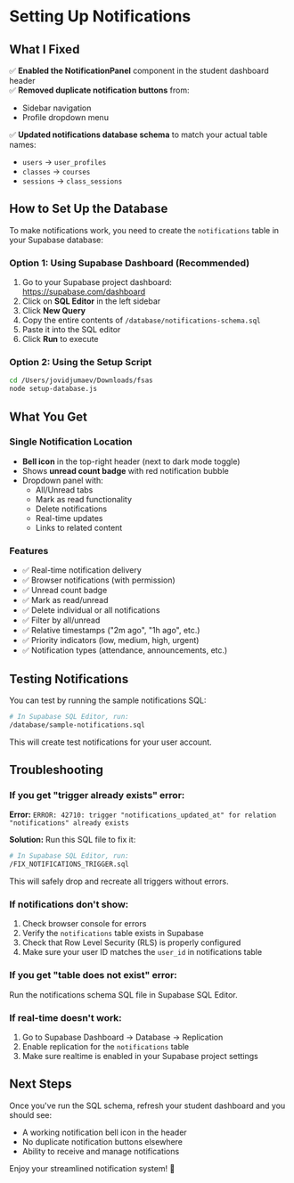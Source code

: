 # Setting Up Notifications

## What I Fixed

✅ **Enabled the NotificationPanel** component in the student dashboard header  
✅ **Removed duplicate notification buttons** from:
  - Sidebar navigation
  - Profile dropdown menu  

✅ **Updated notifications database schema** to match your actual table names:
  - `users` → `user_profiles`
  - `classes` → `courses`
  - `sessions` → `class_sessions`

## How to Set Up the Database

To make notifications work, you need to create the `notifications` table in your Supabase database:

### Option 1: Using Supabase Dashboard (Recommended)

1. Go to your Supabase project dashboard: https://supabase.com/dashboard
2. Click on **SQL Editor** in the left sidebar
3. Click **New Query**
4. Copy the entire contents of `/database/notifications-schema.sql`
5. Paste it into the SQL editor
6. Click **Run** to execute

### Option 2: Using the Setup Script

```bash
cd /Users/jovidjumaev/Downloads/fsas
node setup-database.js
```

## What You Get

### Single Notification Location
- **Bell icon** in the top-right header (next to dark mode toggle)
- Shows **unread count badge** with red notification bubble
- Dropdown panel with:
  - All/Unread tabs
  - Mark as read functionality
  - Delete notifications
  - Real-time updates
  - Links to related content

### Features
- ✅ Real-time notification delivery
- ✅ Browser notifications (with permission)
- ✅ Unread count badge
- ✅ Mark as read/unread
- ✅ Delete individual or all notifications
- ✅ Filter by all/unread
- ✅ Relative timestamps ("2m ago", "1h ago", etc.)
- ✅ Priority indicators (low, medium, high, urgent)
- ✅ Notification types (attendance, announcements, etc.)

## Testing Notifications

You can test by running the sample notifications SQL:

```bash
# In Supabase SQL Editor, run:
/database/sample-notifications.sql
```

This will create test notifications for your user account.

## Troubleshooting

### If you get "trigger already exists" error:
**Error:** `ERROR: 42710: trigger "notifications_updated_at" for relation "notifications" already exists`

**Solution:** Run this SQL file to fix it:
```bash
# In Supabase SQL Editor, run:
/FIX_NOTIFICATIONS_TRIGGER.sql
```

This will safely drop and recreate all triggers without errors.

### If notifications don't show:
1. Check browser console for errors
2. Verify the `notifications` table exists in Supabase
3. Check that Row Level Security (RLS) is properly configured
4. Make sure your user ID matches the `user_id` in notifications table

### If you get "table does not exist" error:
Run the notifications schema SQL file in Supabase SQL Editor.

### If real-time doesn't work:
1. Go to Supabase Dashboard → Database → Replication
2. Enable replication for the `notifications` table
3. Make sure realtime is enabled in your Supabase project settings

## Next Steps

Once you've run the SQL schema, refresh your student dashboard and you should see:
- A working notification bell icon in the header
- No duplicate notification buttons elsewhere
- Ability to receive and manage notifications

Enjoy your streamlined notification system! 🔔

